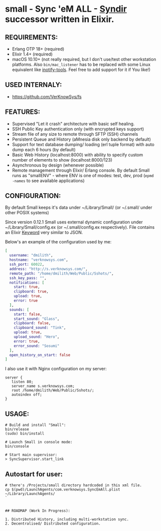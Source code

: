 small - Sync 'eM ALL - [Syndir](https://github.com/VerKnowSys/Syndir) successor written in Elixir.
=========


## REQUIREMENTS:

* Erlang OTP 18+ (required)
* Elixir 1.4+ (required)
* macOS 10.10+ (not really required, but I don't use/test other workstation platforms. Also `bin/mac_listener` has to be replaced with some Linux equivalent like [inotify-tools](https://github.com/rvoicilas/inotify-tools/wiki). Feel free to add support for it if You like!)


## USED INTERNALY:

* https://github.com/VerKnowSys/fs


## FEATURES:

* Supervised "Let it crash" architecture with basic self healing.
* SSH Public Key authentication only (with encrypted keys support)
* Stream file of any size to remote through SFTP (SSH) channels
* Persistent Queue and History (aMnesia disk only backend by default)
* Support for text database dumping/ loading (erl tuple format) with auto dump each 6 hours (by default)
* Basic Web History (localhost:8000) with ability to specify custom number of elements to show (localhost:8000/123)
* Asynchronous by design (whenever possible)
* Remote management through Elixir/ Erlang console. By default Small runs as "smallENV" - where ENV is one of modes: test, dev, prod (`epmd -names` to see available applications)


## CONFIGURATION:

By default Small keeps it's data under ~/Library/Small/ (or ~/.small/ under other POSIX systems)

Since version 0.12.1 Small uses external dynamic configuration under ~/Library/Small/config.ex (or ~/.small/config.ex respectively). File contains an Elixir [Keyword](https://hexdocs.pm/elixir/Keyword.html) very similar to JSON.

Below's an example of the configuration used by me:


```elixir
[
  username: "dmilith",
  hostname: "verknowsys.com",
  ssh_port: 60022,
  address: "http://s.verknowsys.com/",
  remote_path: "/home/dmilith/Web/Public/Sshots/",
  ssh_key_pass: "",
  notifications: [
    start: true,
    clipboard: true,
    upload: true,
    error: true
  ],
  sounds: [
    start: false,
    start_sound: "Glass",
    clipboard: false,
    clipboard_sound: "Tink",
    upload: true,
    upload_sound: "Hero",
    error: true,
    error_sound: "Sosumi"
  ],
  open_history_on_start: false
]
```

I also use it with Nginx configuration on my server:

```nginx
server {
   listen 80;
   server_name s.verknowsys.com;
   root /home/dmilith/Web/Public/Sshots/;
   autoindex off;
}
```


## USAGE:


```
# Build and install "Small":
bin/release
(sudo) bin/install
```

```
# Launch Small in console mode:
bin/console

# Start main supervisor:
> SyncSupervisor.start_link

```

## Autostart for user:

```
# there's /Projects/small directory hardcoded in this xml file.
cp $(pwd)/LaunchAgents/com.verknowsys.SyncEmAll.plist ~/Library/LaunchAgents/
`


## ROADMAP (Work In Progress):

1. Distributed History, including multi-workstation sync.
2. Decentralised/ Distributed configuration.
